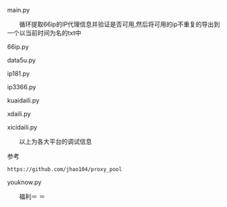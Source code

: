 main.py

        循环提取66ip的IP代理信息并验证是否可用,然后将可用的ip不重复的导出到一个以当前时间为名的txt中

66ip.py

data5u.py

ip181.py

ip3366.py

kuaidaili.py

xdaili.py

xicidaili.py


        以上为各大平台的调试信息

参考

    https://github.com/jhao104/proxy_pool


youknow.py

        福利＝ ＝
